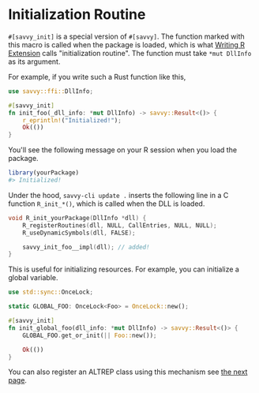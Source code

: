 # Initialization Routine

`#[savvy_init]` is a special version of `#[savvy]`. The function marked with
this macro is called when the package is loaded, which is what [Writing R
Extension][wre] calls "initialization routine". The function must take `*mut
DllInfo` as its argument.

[wre]: https://cran.r-project.org/doc/manuals/r-release/R-exts.html#dyn_002eload-and-dyn_002eunload

For example, if you write such a Rust function like this,

``` rust
use savvy::ffi::DllInfo;

#[savvy_init]
fn init_foo(_dll_info: *mut DllInfo) -> savvy::Result<()> {
    r_eprintln!("Initialized!");
    Ok(())
}
```

You'll see the following message on your R session when you load the package.

```r
library(yourPackage)
#> Initialized!
```

Under the hood, `savvy-cli update .` inserts the following line in a C function
`R_init_*()`, which is called when the DLL is loaded.

``` c
void R_init_yourPackage(DllInfo *dll) {
    R_registerRoutines(dll, NULL, CallEntries, NULL, NULL);
    R_useDynamicSymbols(dll, FALSE);

    savvy_init_foo__impl(dll); // added!
}
```

This is useful for initializing resources. For example, you can initialize a
global variable.

``` rust
use std::sync::OnceLock;

static GLOBAL_FOO: OnceLock<Foo> = OnceLock::new();

#[savvy_init]
fn init_global_foo(dll_info: *mut DllInfo) -> savvy::Result<()> {
    GLOBAL_FOO.get_or_init(|| Foo::new());

    Ok(())
}
```

You can also register an ALTREP class using this mechanism see [the next page](./altrep.html).
